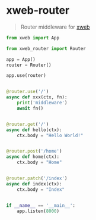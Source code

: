 # xweb-router

> Router middleware for [xweb](https://github.com/gaojiuli/xweb)

```python
from xweb import App

from xweb_router import Router

app = App()
router = Router()

app.use(router)


@router.use('/')
async def xxx(ctx, fn):
    print('middleware')
    await fn()


@router.get('/')
async def hello(ctx):
    ctx.body = "Hello World!"


@router.post('/home')
async def home(ctx):
    ctx.body = "Home"


@router.patch('/index')
async def index(ctx):
    ctx.body = "Index"


if __name__ == '__main__':
    app.listen(8000)
```